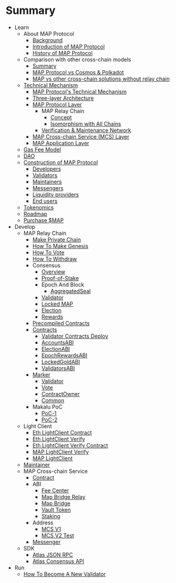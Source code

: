# Summary

* Learn
  * About MAP Protocol
    * [Background](learn/background.md)
    * [Introduction of MAP Protocol](learn/introduction.md)
    * [History of MAP Protocol](learn/history.md)
  * Comparison with other cross-chain models
    * [Summary](architecture/comparison.md)
    * [MAP Protocol vs Cosmos & Polkadot](learn/CosmosPolkadot.md)
    * [MAP vs other cross-chain solutions without relay chain](learn/others.md)
  * [Technical Mechanism](architecture/overiew.md)
    * [MAP Protocol's Technical Mechanism](architecture/technical-mechanism.md)
    * [Three-layer Architecture](architecture/3layer.md)
    * [MAP Protocol Layer](learn/protocollayer.md)
      * MAP Relay Chain
          * [Concept](architecture/concept.md)
          * [Isomorphism with All Chains](architecture/precompile.md)
      * [Verification & Maintenance Network](architecture/verification.md)
    * [MAP Cross-chain Service (MCS) Layer](architecture/mcs.md)
    * [MAP Application Layer](architecture/application.md)
  * [Gas Fee Model](learn/fee.md)
  * [DAO](learn/dao.md)
  * [Construction of MAP Protocol](architecture/construction.md)
     * [Developers](learn/developers.md)
     * [Validators](learn/validators.md)
     * [Maintainers](learn/maintainer.md)
     * [Messengers](learn/messengers.md)
     * [Liquidity providers](learn/liquidityprovider.md)
     * [End users](learn/enduser.md)
  * [Tokenomics](learn/tokenomics.md)
  * [Roadmap](learn/roadmap.md)
  * [Purchase $MAP](/learn/purchase.md)
* Develop
  * MAP Relay Chain
    * [Make Private Chain](develop/map-relay-chain/make-private-chain.md) 
    * [How To Make Genesis](develop/map-relay-chain/how-to-make-genesis.md)
    * [How To Vote](develop/map-relay-chain/how-to-vote.md)
    * [How To Withdraw](develop/map-relay-chain/how-to-withdraw.md)
    * Consensus
        * [Overview](develop/map-relay-chain/consensus/Overview.md)
        * [Proof-of-Stake](develop/map-relay-chain/consensus/Proof-of-Stake.md)
        * Epoch And Block
          * [AggregatedSeal](develop/map-relay-chain/consensus/AggregatedSeal.md)
        * [Validator](develop/map-relay-chain/consensus/Validator.md)
        * [Locked MAP](develop/map-relay-chain/consensus/LockedMAP.md)
        * [Election](develop/map-relay-chain/consensus/Election.md)
        * [Rewards](develop/map-relay-chain/consensus/Rewards.md)
    * [Precompiled Contracts](develop/map-relay-chain/contracts/precompile-contract/precompile-contract.md)
    * [Contracts](develop/map-relay-chain/contracts/ContractsAddress.md)
        * [Validator Contracts Deploy](develop/map-relay-chain/contracts/DeployContracts.md)
        * [AccountsABI](develop/map-relay-chain/contracts/ABI/AccountsABI.md)
        * [ElectionABI](develop/map-relay-chain/contracts/ABI/ElectionABI.md)
        * [EpochRewardsABI](develop/map-relay-chain/contracts/ABI/EpochRewardsABI.md)
        * [LockedGoldABI](develop/map-relay-chain/contracts/ABI/LockedGoldABI.md)
        * [ValidatorsABI](develop/map-relay-chain/contracts/ABI/ValidatorsABI.md)
    * [Marker](develop/map-relay-chain/marker/Marker.md)
        * [Validator](develop/map-relay-chain/marker/AboutValidator.md)
        * [Vote](develop/map-relay-chain/marker/AboutVote.md)
        * [ContractOwner](develop/map-relay-chain/marker/AboutContractOwner.md)
        * [Common](develop/map-relay-chain/marker/AboutCommon.md) 
    * Makalu PoC
        * [PoC-1](develop/map-relay-chain/Makalu-PoC/PoC-1.md)
        * [PoC-2](develop/map-relay-chain/Makalu-PoC/PoC-2.md)
  * Light Client
    * [Eth LightClient Contract](develop/light-client/ethereum/light-client-data/Header-Store-Contract.md)
    * [Eth LightClient Verify](develop/light-client/ethereum/tx-verify/Tx-Verify.md)
    * [Eth LightClient Verify Contract](develop/light-client/ethereum/tx-verify/Tx-Verify-Contract.md)
    * [MAP LightClient Verify](develop/light-client/map/tx-verify/Tx-Verify.md)
    * [MAP LightClient](develop/light-client/map/tx-verify/Tx-Verify-Contract.md)
  * [Maintainer](develop/light-client/Maintainer.md)
  * MAP Cross-chain Service
      * [Contract](develop/mcs/contract/bridge.md)
      * ABI
        * [Fee Center](develop/mcs/abi/FeeCenter.md)
        * [Map Bridge Relay](develop/mcs/abi/MAPBridgeRelayV2.md)
        * [Map Bridge](develop/mcs/abi/MAPBridgeV2.md)
        * [Vault Token](develop/mcs/abi/VToken.md)
        * [Staking](develop/mcs/abi/MasterChef.md)
      * Address
        * [MCS V1](develop/mcs/address/bridge-v1.md)
        * [MCS V2 Test](develop/mcs/address/bridge_v2_test.md)
      * [Messenger](develop/mcs/messenger/messenger.md)
  * SDK
    * [Atlas JSON RPC](sdk/RPC-API.md)
    * [Atlas Consensus API](sdk/ConsensusAPI.md)
* Run
    * [How To Become A New Validator](run/HowToBecomeANewValidator.md)
    
